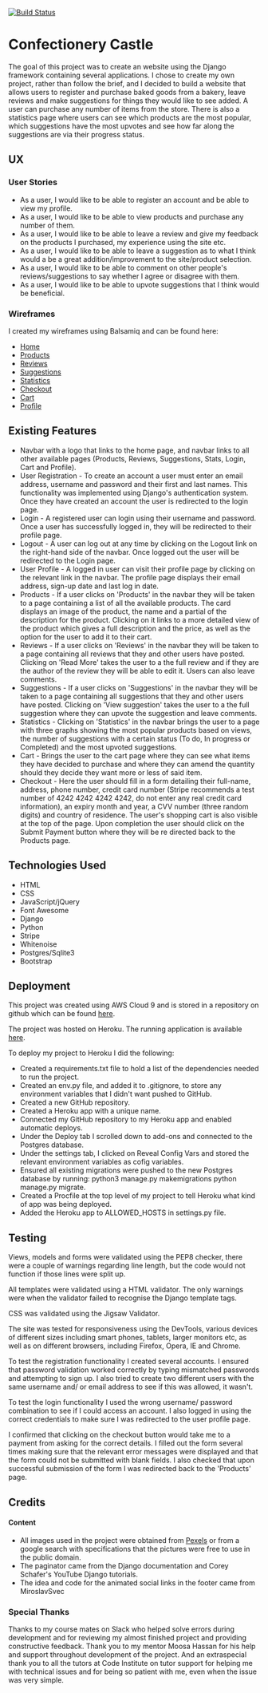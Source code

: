 [![Build Status](https://travis-ci.org/LiamMcGcistudent/django-project.svg?branch=master)](https://travis-ci.org/LiamMcGcistudent/django-project)


<h1>Confectionery Castle</h1>

<p>The goal of this project was to create an website using the Django framework containing several applications. I chose to create my own project, rather than follow the brief, and I decided to build a website that allows users to register and purchase baked goods from a bakery, leave reviews and make suggestions for things they would like to see added. A user can purchase any number of items from the store. There is also a statistics page where users can see which products are the most popular, which suggestions have the most upvotes and see how far along the suggestions are via their progress status.</p>

<h2>UX</h2>

<h3>User Stories</h3>

<ul>
    <li>As a user, I would like to be able to register an account and be able to view my profile.</li>
    <li>As a user, I would like to be able to view products and purchase any number of them.</li>
    <li>As a user, I would like to be able to leave a review and give my feedback on the products I purchased, my experience using the site etc.</li>
    <li>As a user, I would like to be able to leave a suggestion as to what I think would a be a great addition/improvement to the site/product selection.</li>
    <li>As a user, I would like to be able to comment on other people's reviews/suggestions to say whether I agree or disagree with them.</li>
    <li>As a user, I would like to be able to upvote suggestions that I think would be beneficial.</li>
</ul>

<h3>Wireframes</h3>

<p>I created my wireframes using Balsamiq and can be found here:</p>

<ul>
    <li><a href="/wireframes/Home_Page.png" target="_blank">Home</a></li>
    <li><a href="/wireframes/Products.png" target="_blank">Products</a></li>
    <li><a href="/wireframes/Reviews.png" target="_blank">Reviews</a></li>
    <li><a href="/wireframes/Suggestions.png" target="_blank">Suggestions</a></li>
    <li><a href="/wireframes/Statistics.png" target="_blank">Statistics</a></li>
    <li><a href="/wireframes/Checkout.png" target="_blank">Checkout</a></li>
    <li><a href="/wireframes/Cart.png" target="_blank">Cart</a></li>
    <li><a href="/wireframes/Profile.png" target="_blank">Profile</a></li>
</ul>

<h2>Existing Features</h2>

<ul>
    <li>Navbar with a logo that links to the home page, and navbar links to all other available pages (Products, Reviews, Suggestions, Stats, Login, Cart and Profile).</li>
    <li>User Registration - To create an account a user must enter an email address, username and password and their first and last names. This functionality was implemented using Django's authentication system. Once they have created an account the user is redirected to the login page.</li>
    <li>Login - A registered user can login using their username and password. Once a user has successfully logged in, they will be redirected to their profile page.</li>
    <li>Logout - A user can log out at any time by clicking on the Logout link on the right-hand side of the navbar. Once logged out the user will be redirected to the Login page.</li>
    <li>User Profile - A logged in user can visit their profile page by clicking on the relevant link in the navbar. The profile page displays their email address, sign-up date and last log in date.</li>
    <li>Products - If a user clicks on 'Products' in the navbar they will be taken to a page containing a list of all the available products. The card displays an image of the product, the name and a partial of the description for the product. Clicking on it links to a more detailed view of the product which gives a full description and the price, as well as the option for the user to add it to their cart.</li>
    <li>Reviews - If a user clicks on 'Reviews' in the navbar they will be taken to a page containing all reviews that they and other users have posted. Clicking on 'Read More' takes the user to a the full review and if they are the author of the review they will be able to edit it. Users can also leave comments.</li>
    <li>Suggestions - If a user clicks on 'Suggestions' in the navbar they will be taken to a page containing all suggestions that they and other users have posted. Clicking on 'View suggestion' takes the user to a the full suggestion where they can upvote the suggestion and leave comments.</li>
    <li>Statistics - Clicking on 'Statistics' in the navbar brings the user to a page with three graphs showing the most popular products based on views, the number of suggestions with a certain status (To do, In progress or Completed) and the most upvoted suggestions.</li>
    <li>Cart - Brings the user to the cart page where they can see what items they have decided to purchase and where they can amend the quantity should they decide they want more or less of said item.</li>
    <li>Checkout - Here the user should fill in a form detailing their full-name, address, phone number, credit card number (Stripe recommends a test number of 4242 4242 4242 4242, do not enter any real credit card information), an expiry month and year, a CVV number (three random digits) and country of residence. The user's shopping cart is also visible at the top of the page. Upon completion the user should click on the Submit Payment button where they will be re directed back to the Products page.</li>
</ul>

<h2>Technologies Used</h2>

<ul>
    <li>HTML</li>
    <li>CSS</li>
    <li>JavaScript/jQuery</li>
    <li>Font Awesome</li>
    <li>Django</li>
    <li>Python</li>
    <li>Stripe</li>
    <li>Whitenoise</li>
    <li>Postgres/Sqlite3</li>
    <li>Bootstrap</li>
</ul>

<h2>Deployment</h2>

<p>This project was created using AWS Cloud 9 and is stored in a repository on github which can be found <a href="https://github.com/LiamMcGcistudent/django-project">here</a>.</p>
<p>The project was hosted on Heroku. The running application is available <a href="https://confectionery-castle.herokuapp.com/">here</a>.</p>

<p>To deploy my project to Heroku I did the following:</p>

<ul>
    <li>Created a requirements.txt file to hold a list of the dependencies needed to run the project.</li>
    <li>Created an env.py file, and added it to .gitignore, to store any environment variables that I didn't want pushed to GitHub.</li>
    <li>Created a new GitHub repository.</li>
    <li>Created a Heroku app with a unique name.</li>
    <li>Connected my GitHub repository to my Heroku app and enabled automatic deploys.</li>
    <li>Under the Deploy tab I scrolled down to add-ons and connected to the Postgres database.</li>
    <li>Under the settings tab, I clicked on Reveal Config Vars and stored the relevant environment variables as cofig variables.</li>
    <li>Ensured all existing migrations were pushed to the new Postgres database by running: python3 manage.py makemigrations python manage.py migrate.</li>
    <li>Created a Procfile at the top level of my project to tell Heroku what kind of app was being deployed.</li>
    <li>Added the Heroku app to ALLOWED_HOSTS in settings.py file.</li>
</ul>

<h2>Testing</h2>

<p>Views, models and forms were validated using the PEP8 checker, there were a couple of warnings regarding line length, but the code would not function if those lines were split up.</p>
<p>All templates were validated using a HTML validator. The only warnings were when the validator failed to recognise the Django template tags.</p>
<p>CSS was validated using the Jigsaw Validator.</p>
<p>The site was tested for responsiveness using the DevTools, various devices of different sizes including smart phones, tablets, larger monitors etc, as well as on different browsers, including Firefox, Opera, IE and Chrome.</p>
<p>To test the registration functionality I created several accounts. I ensured that password validation worked correctly by typing mismatched passwords and attempting to sign up. I also tried to create two different users with the same username and/ or email address to see if this was allowed, it wasn't.</p>
<p>To test the login functionality I used the wrong username/ password combination to see if I could access an account. I also logged in using the correct credentials to make sure I was redirected to the user profile page.</p>
<p>I confirmed that clicking on the checkout button would take me to a payment from asking for the correct details. I filled out the form several times making sure that the relevant error messages were displayed and that the form could not be submitted with blank fields. I also checked that upon successful submission of the form I was redirected back to the 'Products' page.</p>

<h2>Credits</h2>

<h4>Content</h4>
<ul>
    <li>All images used in the project were obtained from <a href="https://pexels.com">Pexels</a> or from a google search with specifications that the pictures were free to use in the public domain.</li>
    <li>The paginator came from the Django documentation and Corey Schafer's YouTube Django tutorials.</li>
    <li>The idea and code for the animated social links in the footer came from MiroslavSvec</li>
</ul>

<h3>Special Thanks</h3>
<p>Thanks to my course mates on Slack who helped solve errors during development and for reviewing my almost finished project and providing constructive feedback.
Thank you to my mentor Moosa Hassan for his help and support throughout development of the project.
And an extraspecial thank you to all the tutors at Code Institute on tutor support for helping me with technical issues and for being so patient with me, even when the issue was very simple.</p>